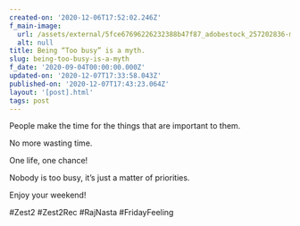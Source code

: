 ```yaml
---
created-on: '2020-12-06T17:52:02.246Z'
f_main-image:
  url: /assets/external/5fce67696226232388b47f87_adobestock_257202836-min.jpeg
  alt: null
title: Being “Too busy” is a myth.
slug: being-too-busy-is-a-myth
f_date: '2020-09-04T00:00:00.000Z'
updated-on: '2020-12-07T17:33:58.043Z'
published-on: '2020-12-07T17:43:23.064Z'
layout: '[post].html'
tags: post
---
```


People make the time for the things that are important to them.

No more wasting time.

One life, one chance!

Nobody is too busy, it’s just a matter of priorities.

Enjoy your weekend!

#Zest2 #Zest2Rec #RajNasta #FridayFeeling

